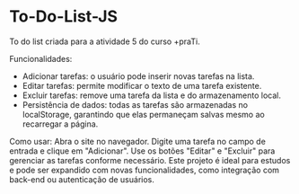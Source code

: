 # To-Do-List-JS
To do list criada para a atividade 5 do curso +praTi.

Funcionalidades:
- Adicionar tarefas: o usuário pode inserir novas tarefas na lista.
- Editar tarefas: permite modificar o texto de uma tarefa existente.
- Excluir tarefas: remove uma tarefa da lista e do armazenamento local.
- Persistência de dados: todas as tarefas são armazenadas no localStorage, garantindo que elas permaneçam salvas mesmo ao recarregar a página.

Como usar:
Abra o site no navegador. Digite uma tarefa no campo de entrada e clique em "Adicionar". Use os botões "Editar" e "Excluir" para gerenciar as tarefas conforme necessário. Este projeto é ideal para estudos e pode ser expandido com novas funcionalidades, como integração com back-end ou autenticação de usuários.
